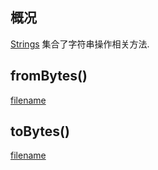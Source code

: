 ## 概况

[Strings](/API/String/Strings/README.md) 集合了字符串操作相关方法.

## fromBytes()

[filename](fromBytes.md ':include')

## toBytes()

[filename](toBytes.md ':include')
